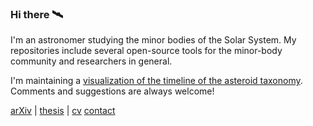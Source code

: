 ### Hi there 🛰

I'm an astronomer studying the minor bodies of the Solar System. My repositories
include several open-source tools for the minor-body community and researchers
in general.

I'm maintaining a [visualization of the timeline of the asteroid taxonomy](https://raw.githubusercontent.com/maxmahlke/maxmahlke/main/docs/mahlke_taxonomy_timeline.pdf).
Comments and suggestions are always welcome!

[arXiv](https://arxiv.org/search/astro-ph?searchtype=author&query=Mahlke%2C+M) | [thesis](https://raw.githubusercontent.com/maxmahlke/maxmahlke/main/docs/mahlke_thesis_prior_revision.pdf) | [cv](https://raw.githubusercontent.com/maxmahlke/maxmahlke/main/docs/mahlke_cv.pdf) [contact](https://www.oca.eu/en/max-mahlke)
<!--
**maxmahlke/maxmahlke** is a ✨ _special_ ✨ repository because its `README.md` (this file) appears on your GitHub profile.

Here are some ideas to get you started:

- 🔭 I’m currently working on ...
- 🌱 I’m currently learning ...
- 👯 I’m looking to collaborate on ...
- 🤔 I’m looking for help with ...
- 💬 Ask me about ...
- 📫 How to reach me: ...
- 😄 Pronouns: ...
- ⚡ Fun fact: ...
-->
